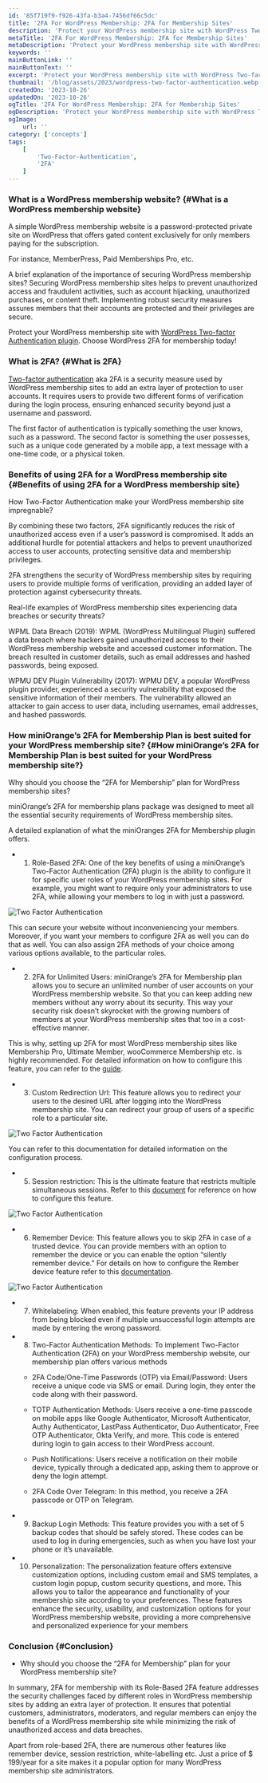 ```yaml
---
id: '85f719f9-f926-43fa-b3a4-7456df66c5dc'
title: '2FA For WordPress Membership: 2FA for Membership Sites'
description: 'Protect your WordPress membership site with WordPress Two-factor Authentication plugin. Choose 2FA for membership today!'
metaTitle: '2FA For WordPress Membership: 2FA for Membership Sites'
metaDescription: 'Protect your WordPress membership site with WordPress Two-factor Authentication plugin. Choose 2FA for membership today!'
keywords: ''
mainButtonLink: ''
mainButtonText: ''
excerpt: 'Protect your WordPress membership site with WordPress Two-factor Authentication plugin. Choose 2FA for membership today!'
thumbnail: '/blog/assets/2023/wordpress-two-factor-authentication.webp'
createdOn: '2023-10-26'
updatedOn: '2023-10-26'
ogTitle: '2FA For WordPress Membership: 2FA for Membership Sites'
ogDescription: 'Protect your WordPress membership site with WordPress Two-factor Authentication plugin. Choose 2FA for membership today!'
ogImage:
    url: ''
category: ['concepts']
tags:
    [
		'Two-Factor-Authentication',
        '2FA'
    ]
---
```


 ### What is a WordPress membership website? {#What is a WordPress membership website}

A simple WordPress membership website is a password-protected private site on WordPress that offers gated content exclusively for only members paying for the subscription. 

For instance, MemberPress, Paid Memberships Pro, etc.

A brief explanation of the importance of securing WordPress membership sites?
Securing WordPress membership sites helps to prevent unauthorized access and fraudulent activities, such as account hijacking, unauthorized purchases, or content theft. Implementing robust security measures assures members that their accounts are protected and their privileges are secure.

Protect your WordPress membership site with [WordPress Two-factor Authentication plugin](https://plugins.miniorange.com/2-factor-authentication-for-wordpress-wp-2fa). Choose WordPress 2FA for membership today!

### What is 2FA? {#What is 2FA}
[Two-factor authentication](https://plugins.miniorange.com/2-factor-authentication-for-wordpress-wp-2fa) aka 2FA  is a security measure used by WordPress membership sites to add an extra layer of protection to user accounts. It requires users to provide two different forms of verification during the login process, ensuring enhanced security beyond just a username and password.

The first factor of authentication is typically something the user knows, such as a password. The second factor is something the user possesses, such as a unique code generated by a mobile app, a text message with a one-time code, or a physical token.

### Benefits of using 2FA for a WordPress membership site {#Benefits of using 2FA for a WordPress membership site}

How Two-Factor Authentication make your WordPress membership site impregnable?

By combining these two factors, 2FA significantly reduces the risk of unauthorized access even if a user’s password is compromised. It adds an additional hurdle for potential attackers and helps to prevent unauthorized access to user accounts, protecting sensitive data and membership privileges.

2FA strengthens the security of WordPress membership sites by requiring users to provide multiple forms of verification, providing an added layer of protection against cybersecurity threats.

Real-life examples of WordPress membership sites experiencing data breaches or security threats?

WPML Data Breach (2019): WPML (WordPress Multilingual Plugin) suffered a data breach where hackers gained unauthorized access to their WordPress membership website and accessed customer information. The breach resulted in customer details, such as email addresses and hashed passwords, being exposed.

WPMU DEV Plugin Vulnerability (2017): WPMU DEV, a popular WordPress plugin provider, experienced a security vulnerability that exposed the sensitive information of their members. The vulnerability allowed an attacker to gain access to user data, including usernames, email addresses, and hashed passwords.

### How miniOrange’s 2FA for Membership Plan is best suited for your WordPress membership site? {#How miniOrange’s 2FA for Membership Plan is best suited for your WordPress membership site?}
Why should you choose the “2FA for Membership” plan for WordPress membership sites?

miniOrange’s 2FA for membership plans package was designed to meet all the essential security requirements of WordPress membership sites.

A detailed explanation of what the miniOranges 2FA for Membership plugin offers.

- 1. Role-Based 2FA: One of the key benefits of using a miniOrange’s Two-Factor Authentication (2FA) plugin is the ability to configure it for specific user roles of your WordPress membership sites. For example, you might want to require only your administrators to use 2FA, while allowing your members to log in with just a password.

![Two Factor Authentication](/blog/assets/2024/two-factor-authentication-role-based-2fa.webp)

This can secure your website without inconveniencing your members. Moreover, if you want your members to configure 2FA as well you can do that as well. You can also assign 2FA methods of your choice among various options available, to the particular roles.

- 2. 2FA for Unlimited Users: miniOrange’s 2FA for Membership plan allows you to secure an unlimited number of user accounts on your WordPress membership website. So that you can keep adding new members without any worry about its security. This way your security risk doesn’t skyrocket with the growing numbers of members at your WordPress membership sites that too in a cost-effective manner.

This is why, setting up 2FA for most WordPress membership sites like Membership Pro, Ultimate Member, wooCommerce Membership etc. is highly recommended. For detailed information on how to configure this feature, you can refer to the [guide](https://plugins.miniorange.com/how-to-enable-role-based-2fa-for-wordpress-two-factor-authentication).

- 3. Custom Redirection Url: This feature allows you to redirect your users to the desired URL after logging into the WordPress membership site. You can redirect your group of users of a specific role to a particular site.

![Two Factor Authentication](/blog/assets/2024/two-factor-authentication-custom-redirection-url.webp)

You can refer to this documentation for detailed information on the configuration process.

- 5. Session restriction: This is the ultimate feature that restricts multiple simultaneous sessions. 
Refer to this [document](https://plugins.miniorange.com/prevent-account-sharing-restrict-concurrent-sessions-wordpress-session-restriction) for reference on how to configure this feature.

![Two Factor Authentication](/blog/assets/2024/two-factor-authentication-session-restriction.webp)

- 6. Remember Device: This feature allows you to skip 2FA in case of a trusted device. You can provide members with an option to remember the device or you can enable the option “silently remember device.” For details on how to configure the Rember device feature refer to this [documentation](https://plugins.miniorange.com/how-to-set-remember-device-with-two-factor-authentication-2fa).

![Two Factor Authentication](/blog/assets/2024/two-factor-authentication-remember-device.webp)

- 7. Whitelabeling: When enabled, this feature prevents your IP address from being blocked even if multiple unsuccessful login attempts are made by entering the wrong password.

- 8. Two-Factor Authentication Methods: To implement Two-Factor Authentication (2FA) on your WordPress membership website, our membership plan offers various methods

  * 2FA Code/One-Time Passwords (OTP) via Email/Password: Users receive a unique code via SMS or email. During login, they enter the code along with their password.

  * TOTP Authentication Methods: Users receive a one-time passcode on mobile apps like Google Authenticator, Microsoft Authenticator, Authy Authenticator, LastPass Authenticator, Duo Authenticator, Free OTP Authenticator, Okta Verify, and more. This code is entered during login to gain access to their WordPress account.

  * Push Notifications: Users receive a notification on their mobile device, typically through a dedicated app, asking them to approve or deny the login attempt.

  * 2FA Code Over Telegram: In this method, you receive a 2FA passcode or OTP on Telegram.

- 9. Backup Login Methods: This feature provides you with a set of 5 backup codes that should be safely stored. These codes can be used to log in during emergencies, such as when you have lost your phone or it’s unavailable.

- 10.  Personalization: The personalization feature offers extensive customization options, including custom email and SMS templates, a custom login popup, custom security questions, and more. This allows you to tailor the appearance and functionality of your membership site according to your preferences.
These features enhance the security, usability, and customization options for your WordPress membership website, providing a more comprehensive and personalized experience for your members 

### Conclusion {#Conclusion}

* Why should you choose the “2FA for Membership” plan for your WordPress membership site?

 In summary, 2FA for membership with its Role-Based 2FA feature addresses the security challenges faced by different roles in WordPress membership sites by adding an extra layer of protection. It ensures that potential customers, administrators, moderators, and regular members can enjoy the benefits of a WordPress membership site while minimizing the risk of unauthorized access and data breaches.

Apart from role-based 2FA, there are numerous other features like remember device, session restriction, white-labelling etc. Just a price of $ 199/year for a site makes it a popular option for many WordPress membership site administrators. 
